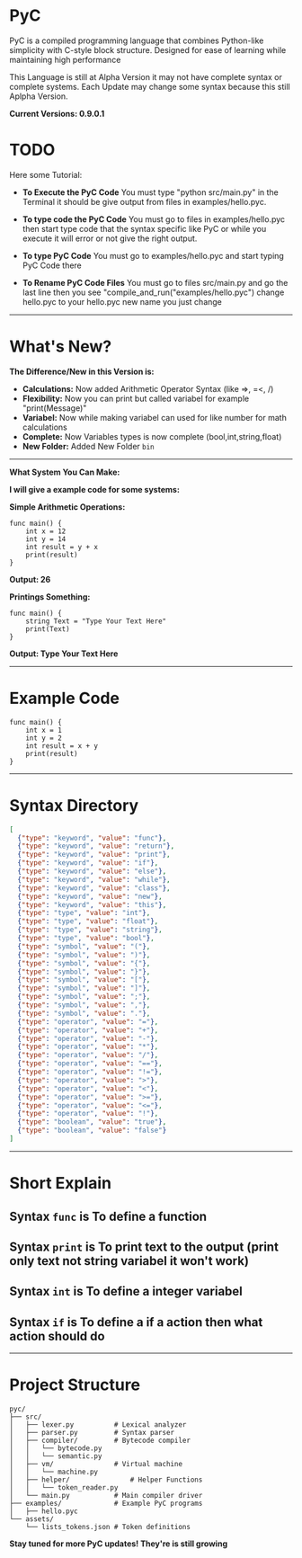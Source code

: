 # PyC
PyC is a compiled programming language that combines Python-like simplicity with C-style block structure. Designed for ease of learning while maintaining high performance

This Language is still at Alpha Version it may not have complete syntax or complete systems.
Each Update may change some syntax because this still Aplpha Version.

**Current Versions: 0.9.0.1**

# TODO

Here some Tutorial:

- **To Execute the PyC Code** You must type "python src/main.py" in the Terminal it should be give output from files in examples/hello.pyc.

- **To type code the PyC Code** You must go to files in examples/hello.pyc then start type code that the syntax specific like PyC or while you execute it will error or not give the right output.

- **To type PyC Code** You must go to examples/hello.pyc and start typing PyC Code there

- **To Rename PyC Code Files** You must go to files src/main.py and go the last line then you see "compile_and_run("examples/hello.pyc") change hello.pyc to your hello.pyc new name you just change

---

# What's New?

**The Difference/New in this Version is:**

- **Calculations:** Now added Arithmetic Operator Syntax (like =>, =<, /)
- **Flexibility:** Now you can print but called variabel for example "print(Message)"
- **Variabel:** Now while making variabel can used for like number for math calculations
- **Complete:** Now Variables types is now complete (bool,int,string,float)
- **New Folder:** Added New Folder ``bin``

---

**What System You Can Make:**

**I will give a example code for some systems:**

**Simple Arithmetic Operations:**
```pyc
func main() {
    int x = 12
    int y = 14
    int result = y + x
    print(result)
}
```
**Output: 26**

**Printings Something:**
```pyc
func main() {
    string Text = "Type Your Text Here"
    print(Text)
}
```
**Output: Type Your Text Here**

---

# Example Code

```pyc
func main() {
    int x = 1
    int y = 2
    int result = x + y
    print(result)
}
```

---

# Syntax Directory

```json
[
  {"type": "keyword", "value": "func"},
  {"type": "keyword", "value": "return"},
  {"type": "keyword", "value": "print"},
  {"type": "keyword", "value": "if"},
  {"type": "keyword", "value": "else"},
  {"type": "keyword", "value": "while"},
  {"type": "keyword", "value": "class"},
  {"type": "keyword", "value": "new"},
  {"type": "keyword", "value": "this"},
  {"type": "type", "value": "int"},
  {"type": "type", "value": "float"},
  {"type": "type", "value": "string"},
  {"type": "type", "value": "bool"},
  {"type": "symbol", "value": "("},
  {"type": "symbol", "value": ")"},
  {"type": "symbol", "value": "{"},
  {"type": "symbol", "value": "}"},
  {"type": "symbol", "value": "["},
  {"type": "symbol", "value": "]"},
  {"type": "symbol", "value": ";"},
  {"type": "symbol", "value": ","},
  {"type": "symbol", "value": "."},
  {"type": "operator", "value": "="},
  {"type": "operator", "value": "+"},
  {"type": "operator", "value": "-"},
  {"type": "operator", "value": "*"},
  {"type": "operator", "value": "/"},
  {"type": "operator", "value": "=="},
  {"type": "operator", "value": "!="},
  {"type": "operator", "value": ">"},
  {"type": "operator", "value": "<"},
  {"type": "operator", "value": ">="},
  {"type": "operator", "value": "<="},
  {"type": "operator", "value": "!"},
  {"type": "boolean", "value": "true"},
  {"type": "boolean", "value": "false"}
]
```

---

# Short Explain

## Syntax ``func`` is To define a function
## Syntax ``print`` is To print text to the output (print only text not string variabel it won't work)
## Syntax ``int`` is To define a integer variabel
## Syntax  ``if`` is To define a if a action then what action should do 

---

# Project Structure

```text
pyc/
├── src/
│   ├── lexer.py          # Lexical analyzer
│   ├── parser.py         # Syntax parser
│   ├── compiler/         # Bytecode compiler
│   │   └── bytecode.py
│   │   └── semantic.py
│   ├── vm/               # Virtual machine
│   │   └── machine.py
│   ├── helper/               # Helper Functions
│   │   └── token_reader.py
│   └── main.py           # Main compiler driver
├── examples/             # Example PyC programs
│   ├── hello.pyc
└── assets/
    └── lists_tokens.json # Token definitions
```

**Stay tuned for more PyC updates! They're is still growing**
